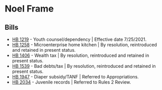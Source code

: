 # Noel Frame
## Bills
* [HB 1219](/bill/2021-22/hb/1219/) - Youth counsel/dependency | Effective date 7/25/2021.
* [HB 1258](/bill/2021-22/hb/1258/) - Microenterprise home kitchen | By resolution, reintroduced and retained in present status.
* [HB 1406](/bill/2021-22/hb/1406/) - Wealth tax | By resolution, reintroduced and retained in present status.
* [HB 1539](/bill/2021-22/hb/1539/) - Bad debts/tax | By resolution, reintroduced and retained in present status.
* [HB 1947](/bill/2021-22/hb/1947/) - Diaper subsidy/TANF | Referred to Appropriations.
* [HB 2034](/bill/2021-22/hb/2034/) - Juvenile records | Referred to Rules 2 Review.

